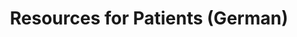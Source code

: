 ---
layout: about
permalink: /resources-for-patients/
lang: de
title: "Resources for Patients (German)"

# Content
general_content:
  heading: "Resources for Patients"
  text: |
    Was ist International Patient Access?

    [International Patient Access (IPA)](/international-patient-access/) ermöglicht Ihnen den einfachen und sicheren Zugriff auf Ihre Gesundheitsdaten in verschiedenen Gesundheitssystemen und Ländern, ähnlich wie Sie Ihre Bankkonten über Online-Banking verwalten würden. Dieser Zugriff wird durch die Einhaltung des HL7® und FHIR®-Standards (Fast Healthcare Interoperability Resources) ermöglicht, der sicherstellt, dass Daten auf sichere und standardisierte Weise geteilt werden.


    Vorteile des Zugriffs auf Ihre Gesundheitsdaten:

    - Befugnis und Kontrolle: Durch den Zugriff auf Ihre Gesundheitsdaten können Sie fundierte Entscheidungen über Ihre Pflege- und Behandlungsoptionen treffen. Dies befähigt Sie, ein aktiver Teilnehmer an Ihrem Gesundheitsweg zu sein.

    - Verbesserte Pflegekoordination: Wenn Ihre Daten leicht verfügbar sind, können Gesundheitsdienstleister Ihre Pflege besser koordinieren, was zu besseren Ergebnissen und einer optimierten Gesundheitsversorgung führt.

    - Überall und jederzeit Zugriff: Unabhängig davon, wo Sie sich auf der Welt befinden, können Sie auf Ihre wichtigen Gesundheitsinformationen zugreifen und so sicherstellen, dass Sie auf Reisen oder bei einem Umzug eine genaue und rechtzeitige Pflege erhalten.

    - Datenschutz und Sicherheit: Die Verwendung internationaler Standards wie HL7 FHIR stellt sicher, dass Ihre Gesundheitsdaten sicher weitergegeben werden, Ihre Privatsphäre geschützt ist und Gesundheitsdienstleistern gleichzeitig der erforderliche Zugriff gewährt wird.

    Erste Schritte

    1. Sprechen Sie mit Ihrem Gesundheitsdienstleister: Fragen Sie, ob er IPA-fähige Systeme verwendet und wie Sie auf Ihre Gesundheitsakten zugreifen können.
    2. Verwenden Sie sichere Gesundheitsportale: Viele Gesundheitsdienstleister bieten Patientenportale an, auf denen Sie Ihre Krankenakten, Testergebnisse und Behandlungspläne sicher einsehen und diese Daten mit anderen Apps verbinden können.
    3. Bleiben Sie informiert: Verfolgen Sie Aktualisierungen zum Zugriff auf Gesundheitsdaten, um sicherzustellen, dass Sie über Ihre Optionen informiert sind.

    HL7® und FHIR® sind eingetragene Marken von Health Level Seven International und die Verwendung dieser Marken stellt keine Billigung durch HL7 dar.
  button:
    name: "FAQs"
    link: "/faqs/"
  image: "/assets/images/Group 28.png"

# Testimonials
testimonials:
  list:
    - name: "Digital Square"
      position: ""
      image: "/assets/images/testimonial_3.jpg"
      text: "Ultimately, we believe data standardization will lead to more equitable health care systems and better health outcomes for all."
    - name: "UK Government"
      position: ""
      image: "/assets/images/testimonial_1.jpg"
      text: "G7 ministers have committed to developing internationally shared principles for enabling patient access to health data and promoting the use of open standards for health data for public health."
    - name: "Connected Care for Canadians"
      position: "The Honourable Mark Holland, Minister of Health of Canada"
      image: "/assets/images/testimonial_2.jpg"
      text: "The Connected Care for Canadians Act legislation is about enabling Canadians to access their own health data and to use that information to make better decisions about their health care, no matter where they are receiving it. It will also allow health care professionals to deliver higher quality and coordinated care and make more informed patient decisions."
---